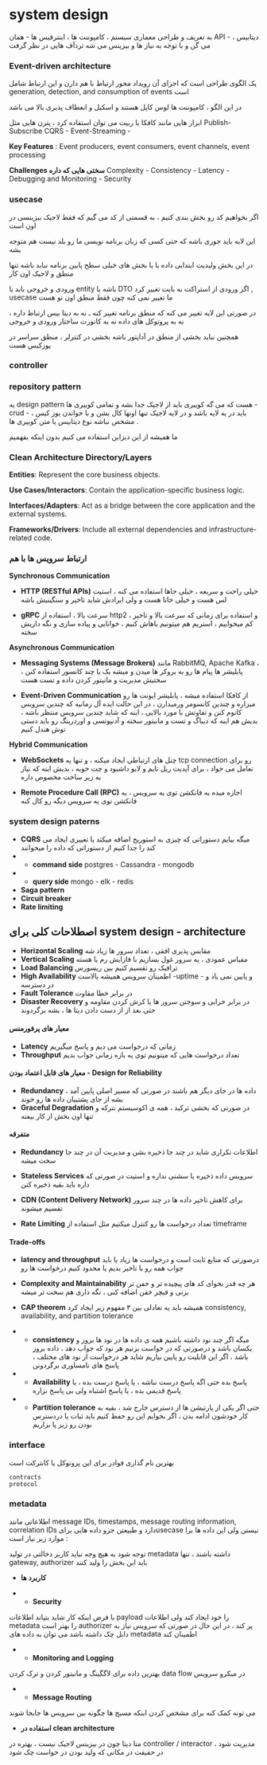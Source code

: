 # system design

به تعریف و طراحی معماری سیستم ، کامپوننت ها ، اینترفیس ها - همان API  - ، دیتابیس می گن و با توجه به نیاز ها و بیزینس می شه تردآف هایی در نظر گرفت


### Event-driven architecture

یک الگوی طراحی است که اجزای آن رویداد محور ارتباط با هم دارن و این ارتباط شامل generation, detection, and consumption of events است

در این الگو ، کامپوننت ها لوس کاپل هستند و اسکیل و انعطاف پذیری بالا می باشد

ابزار هایی مانند کافکا یا ربیت می توان استفاده کرد ، پترن هایی مثل Publish-Subscribe  CQRS - Event-Streaming - 

**Key Features** : Event producers, event consumers, event channels, event processing

**Challenges سختی هایی که داره** Complexity - Consistency - Latency - Debugging and Monitoring - Security


### usecase

اگر بخواهیم کد رو بخش بندی کنیم ، به قسمتی از کد می گیم که فقط لاجیک بیزینسی در اون است 

این لایه باید جوری باشه که حتی کسی که زبان برنامه نویسی ما رو بلد نیست هم متوجه بشه

در این بخش ولیدیت ابتدایی داده یا یا بخش های خیلی سطح پایین برنامه نباید باشه تنها منطق و لاجیک اون کار

ورودی و خروجی باید یا entity باشه یا DTO اگر ورودی از استراکت به بایت تغییر کرد , usecase  ما تغییر نمی کنه چون فقط منطق اون تو هست 

در صورتی این لایه تغییر می کنه که منطق برنامه تغییر کنه  ـ نه به دیتا بیس ارتباط داره ، نه به پروتوکل های داده نه به کانورت ساختار ورودی و خروجی

همچنین نباید بخشی از منطق در آداپتور باشه بخشی در کنترلر ، منطق سراسر در یوزکیس هست

### controller



### repository pattern

یه design pattern هست که می گه کوییری باید از لاجیک جدا بشه و تمامی کوییری ها -crud - باید در یه لایه باشد و در لایه لاجیک تنها اونها کال بشن و با خواندن یوز کیس ، مشخص نباشه نوع دیتابیس یا متن کوییری ها .

ما همیشه از این دیزاین استفاده می کنیم بدون اینکه بفهمیم

### Clean Architecture Directory/Layers 

**Entities**: Represent the core business objects.

**Use Cases/Interactors**: Contain the application-specific business logic.

**Interfaces/Adapters**: Act as a bridge between the core application and the external systems.

**Frameworks/Drivers**: Include all external dependencies and infrastructure-related code.

### ارتباط سرویس ها با هم 

**Synchronous Communication** 

+ **HTTP (RESTful APIs)** خیلی راحت و سریعه ، خیلی جاها استفاده می کنه ، استیت لس هست و خیلی خانا هست و ولی ایرادش شاید تاخیر و سنگینیش باشه

+ **gRPC** سرعت بالا ،  استفاده از http2  ،  و استفاده برای زمانی که سرعت بالا و تاخیر کم میخواییم ، استریم هم میتونیم باهاش کنیم ، خوانایی و پیاده سازی و نگه داریش سخته

**Asynchronous Communication**

+ **Messaging Systems (Message Brokers)** مانند RabbitMQ, Apache Kafka ، پابلیشر ها پیام ها رو به بروکر ها میدن و میشه یک یا چند کانسور استفاده کنن ، سختیش مدیریت و مانیتور کردن داده و تست هست


+ **Event-Driven Communication** از کافکا استفاده میشه ، پابلیشر ایونت ها رو میزاره و چندین کانسومر ورمیدارن ، در این حالت ایده آل زمانیه که چندین سرویس کانوم کنن و تفاوتش با مورد بالایی ، اینه که شاید چندین سرویس منتظر باشه ، بدیش هم اینه که دیباگ و تست و مانیتور سخته و آدنپوتسی و اوردرینگ رو باید دستی توش هندل کنیم

**Hybrid Communication**

+ **WebSockets** چنل های ارتباطی ایجاد میکنه ، و تنها یه tcp connection  رو برای تعامل می خواد  ، برای آپدیت ریل تایم و لایو داشبود و چت خوبه ، بدیش اینه که نیاز به زیر ساخت مخصوص داره

+ **Remote Procedure Call (RPC)** اجازه میده یه فانکشن توی یه سرویس ، یه فانکشن توی یه سرویس دیگه رو کال کنه

### system design paterns

 - **CQRS** میگه بیایم دستوراتی که چیزی به استوریج اضافه میکند یا تغییری ایجاد می کند را جدا کنیم از دستوراتی که داده را میخوانند 
 - - **command side** postgres - Cassandra - mongodb
 - - **query side** mongo - elk - redis
 - **Saga pattern** 
 - **Circuit breaker** 
 - **Rate limiting** 
## اصطلاحات کلی برای system design - architecture

 - **Horizontal Scaling** مقایس پذیری افقی ، تعداد سرور ها زیاد شه
 - **Vertical Scaling** مقیاس عمودی ، یه سرور غول بسازیم با فازایش رم یا هسته
 - **Load Balancing** ترافیک رو تقسیم کنیم بین ریسورس
 - **High Availability** اطمینان سرویس همیشه بالاست -uptime - و پایین نمی یاد و در دسترسه
 - **Fault Tolerance** در برابر خطا مقاوت
 - **Disaster Recovery** در برابر خرابی و سوختن سرور ها یا کرش کردن مقاومه و حتی بعد از از دست دادن دیتا ها ، بشه 
 برگردوند 

#### معیار های پرفورمنس

 - **Latency** زمانی که درخواست می دیم و پاسخ میگیریم
 - **Throughput** تعداد درخواست هایی که میتونیم توی یه بازه زمانی جواب بدیم

#### معیار های قابل اعتماد بودن - Design for Reliability
 - **Redundancy** داده ها در جای دیگر هم باشند در صورتی که مسیر اصلی پایین آمد ، بشه از جای پشتیبان داده ها رو خوند
 - **Graceful Degradation** در صورتی که بخشی ترکید ، همه ی اکوسیستم نترکه و تنها اون بخش از کار بیفته

#### متفرقه
 - **Redundancy** اطلاعات تکراری شاید در چند جا ذخیره بشن و مدیریت آن در چند جا سخت میشه

 - **Stateless Services** سرویس داده ذخیره یا سشنی نداره و استیت در صورتی که داره باید بقیه ذخیره کنن
 - **CDN (Content Delivery Network)** برای کاهش تاخیر داده ها در چند سرور تقسیم میشوند
 - **Rate Limiting** تعداد درخواست ها رو کنترل میکنیم مثل استفاده از  timeframe

 #### Trade-offs
 - **latency and throughput** درصورتی که منابع ثابت است و درخواست ها زیاد یا باید جواب همه رو با تاخیر بدیم یا محدود کنیم درخواست ها رو

 - **Complexity and Maintainability** هر چه قدر بخوای کد های پیچیده تر و خفن تر بزنی و فیچر خفن اضافه کنی ، نگه داری هم سخت تر میشه
 - **CAP theorem** همیشه باید یه تعادلی بین ۳ مفهوم زیر ایجاد کرد consistency, availability, and partition tolerance
 - - **consistency** میگه اگر چند نود داشته باشیم همه ی داده ها در نود ها بروز و یکسان باشد و درصورتی که در خواست بزنیم هر نود که جواب دهد ، داده بروز باشد  ، اگر این قابلیت رو پایین بیاریم شاید هر درخواست از نود های مختلف ، پاسخ های نامساوری برگردونن

 - - **Availability** پاسخ بده حتی اگه پاسخ درست نباشه ، یا پاسخ درست بده ، یا پاسخ قدیمی بده ، یا پاسخ اشتباه ولی بی پاسخ نزاره
 - - **Partition tolerance** حتی اگر یکی از پارتیشن ها از دسترس خارج شد ، بقیه به کار خودشون ادامه بدن ، اگر بخوایم این رو حفظ کنیم باید ثبات یا دردسترس بودن رو زیر پا بزاریم

 
### interface

بهترین نام گذاری فوادر برای این  پروتوکل یا کانترکت است
```
contracts 
protocol
```

### **metadata**

اطلاعاتی مانند message IDs, timestamps, message routing information, correlation IDs دارد و طبیعتن جزو داده هایی برایusecase  نیستن ولی این داده ها برا موارد زیر نیاز است :

توجه شود به هیچ وجه نباید کاربر دخالتی در تولید metadata  داشته باشند ، تنها gateway, authorizer باید این بخش را ولید کنند

+ **کاربرد ها**

- - **Security** 

با فرض اینکه کار شاید بتپاند اطلاعات payload را خود ایجاد کند ولی اطلاعات metadata  را بهتر است authorizer  پر کند ، در این حال در صورتی که سرویس نیاز به دابل چک داشته باشد می توان به داده های metadata اطمینان کند

- - **Monitoring and Logging**

بهترین داده برای لاگگینگ و مانیتور کردن و ترک کردن data flow  در میکرو سرویس


- - **Message Routing** 

می تونه کمک کنه برای مشخص کردن اینکه مسیج ها چگونه بین سرویس ها جابجا شوند

+ **استفاده در clean architecture**

متا دیتا چون در بیزینس لاجیک نیست ، بهتره در controller / interactor مدیریت شود ، در حقیقت در مکانی که ولید بودن در خواست چک شود

